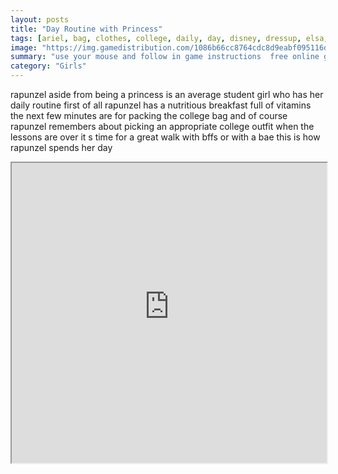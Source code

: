 ```yaml
---
layout: posts
title: "Day Routine with Princess"
tags: [ariel, bag, clothes, college, daily, day, disney, dressup, elsa, fashion, food, life, lifestyle, meals, morning, pack, princess, rapunzel, routine, school, student, free, online, games, oyna, game, free, games, play, play, games]
image: "https://img.gamedistribution.com/1086b66cc8764cdc8d9eabf095116d33.jpg"
summary: "use your mouse and follow in game instructions  free online games oyna game free games play play games"
category: "Girls"
---
```


rapunzel aside from being a princess is an average student girl who has her daily routine first of all rapunzel has a nutritious breakfast full of vitamins the next few minutes are for packing the college bag and of course rapunzel remembers about picking an appropriate college outfit when the lessons are over it s time for a great walk with bffs or with a bae this is how rapunzel spends her day

<iframe width="100%" height="480px;" src="https://html5.gamedistribution.com/1086b66cc8764cdc8d9eabf095116d33/"></iframe>